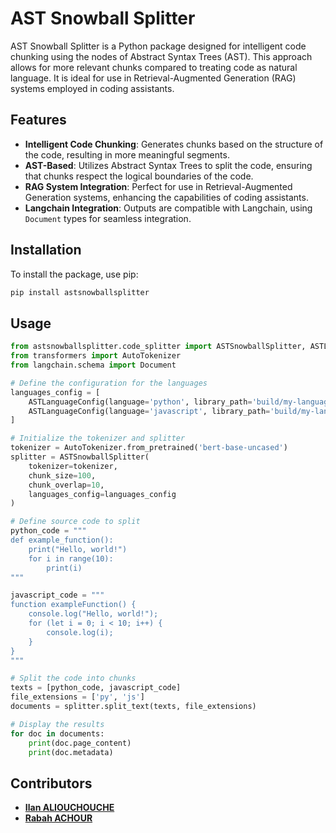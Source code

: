 # AST Snowball Splitter

AST Snowball Splitter is a Python package designed for intelligent code chunking using the nodes of Abstract Syntax Trees (AST). This approach allows for more relevant chunks compared to treating code as natural language. It is ideal for use in Retrieval-Augmented Generation (RAG) systems employed in coding assistants.

## Features

- **Intelligent Code Chunking**: Generates chunks based on the structure of the code, resulting in more meaningful segments.
- **AST-Based**: Utilizes Abstract Syntax Trees to split the code, ensuring that chunks respect the logical boundaries of the code.
- **RAG System Integration**: Perfect for use in Retrieval-Augmented Generation systems, enhancing the capabilities of coding assistants.
- **Langchain Integration**: Outputs are compatible with Langchain, using `Document` types for seamless integration.

## Installation

To install the package, use pip:

```bash
pip install astsnowballsplitter
```

## Usage

```python
from astsnowballsplitter.code_splitter import ASTSnowballSplitter, ASTLanguageConfig
from transformers import AutoTokenizer
from langchain.schema import Document

# Define the configuration for the languages
languages_config = [
    ASTLanguageConfig(language='python', library_path='build/my-languages.so', grammar_path='tree-sitter-python'),
    ASTLanguageConfig(language='javascript', library_path='build/my-languages.so', grammar_path='tree-sitter-javascript')
]

# Initialize the tokenizer and splitter
tokenizer = AutoTokenizer.from_pretrained('bert-base-uncased')
splitter = ASTSnowballSplitter(
    tokenizer=tokenizer,
    chunk_size=100,
    chunk_overlap=10,
    languages_config=languages_config
)

# Define source code to split
python_code = """
def example_function():
    print("Hello, world!")
    for i in range(10):
        print(i)
"""

javascript_code = """
function exampleFunction() {
    console.log("Hello, world!");
    for (let i = 0; i < 10; i++) {
        console.log(i);
    }
}
"""

# Split the code into chunks
texts = [python_code, javascript_code]
file_extensions = ['py', 'js']
documents = splitter.split_text(texts, file_extensions)

# Display the results
for doc in documents:
    print(doc.page_content)
    print(doc.metadata)
```

## Contributors

- [**Ilan ALIOUCHOUCHE**](https://github.com/ilanaliouchouche)
- [**Rabah ACHOUR**](https://github.com/Ravvah)


